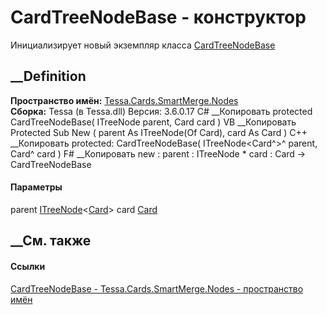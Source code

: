 # CardTreeNodeBase - конструктор
Инициализирует новый экземпляр класса
[CardTreeNodeBase](T_Tessa_Cards_SmartMerge_Nodes_CardTreeNodeBase.htm)
##  __Definition
 **Пространство имён:**
[Tessa.Cards.SmartMerge.Nodes](N_Tessa_Cards_SmartMerge_Nodes.htm)  
 **Сборка:** Tessa (в Tessa.dll) Версия: 3.6.0.17
C# __Копировать
     protected CardTreeNodeBase(
    	ITreeNode<Card> parent,
    	Card card
    )
VB __Копировать
     Protected Sub New ( 
    	parent As ITreeNode(Of Card),
    	card As Card
    )
C++ __Копировать
     protected:
    CardTreeNodeBase(
    	ITreeNode<Card^>^ parent, 
    	Card^ card
    )
F# __Копировать
     new : 
            parent : ITreeNode<Card> * 
            card : Card -> CardTreeNodeBase
#### Параметры
parent
[ITreeNode](T_Tessa_SmartMerge_ITreeNode_1.htm)<[Card](T_Tessa_Cards_Card.htm)>
card [Card](T_Tessa_Cards_Card.htm)
## __См. также
#### Ссылки
[CardTreeNodeBase - ](T_Tessa_Cards_SmartMerge_Nodes_CardTreeNodeBase.htm)
[Tessa.Cards.SmartMerge.Nodes - пространство
имён](N_Tessa_Cards_SmartMerge_Nodes.htm)
